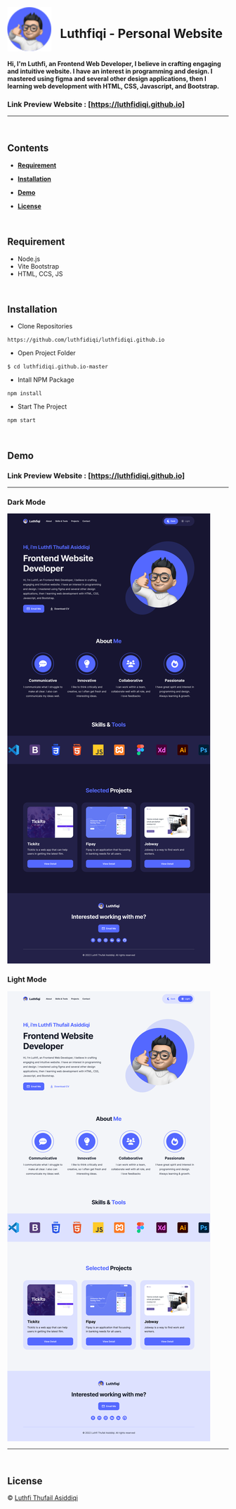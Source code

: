 <div style="display:flex; align-items: center;">
<img style=" margin-right: 20px;"src="./src/images/logo-luthfiqi.svg" width="100" height="100"/>
<h1 >Luthfiqi - Personal Website</h1>
</div>

<h4 >Hi, I'm Luthfi, an Frontend Web Developer, I believe in crafting engaging and intuitive website. I have an interest in programming and design. I mastered using figma and several other design applications, then I learning web development with HTML, CSS, Javascript, and Bootstrap.</h4>

### Link Preview Website : [https://luthfidiqi.github.io]

<hr>

<br>

## **Contents**

- [**Requirement**](#requirement)

- [**Installation**](#installation)

- [**Demo**](#demo)

- [**License**](#license)

<br>

## **Requirement**

- Node.js
- Vite Bootstrap
- HTML, CCS, JS

<br>

## **Installation**

- Clone Repositories

```
https://github.com/luthfidiqi/luthfidiqi.github.io
```

- Open Project Folder

```
$ cd luthfidiqi.github.io-master
```

- Intall NPM Package

```
npm install
```

- Start The Project

```
npm start
```

<br>

## **Demo**

### Link Preview Website : [https://luthfidiqi.github.io]

<hr>

<div display="flex">

<div>

### Dark Mode

<img src="./src/images/dark-mode.png"/>
<br>
</div>

<div>

### Light Mode

<img src="./src/images/light-mode.png"/>
<br>
</div>

</div>

<hr>

<br>

## **License**

© [Luthfi Thufail Asiddiqi](https://github.com/luthfidiqi/)
